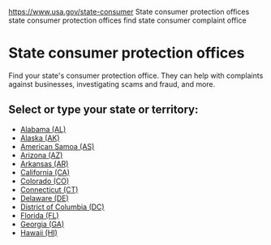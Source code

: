 

https://www.usa.gov/state-consumer
State consumer protection offices
state consumer protection offices
find state consumer complaint office

State consumer protection offices
=================================

Find your state's consumer protection office. They can help with complaints against businesses, investigating scams and fraud, and more.

Select or type your state or territory:
---------------------------------------
* [Alabama (AL)](https://www.alabamaag.gov/consumer-complaint/)
* [Alaska (AK)](https://www.law.alaska.gov/department/civil/consumer/cpindex.html)
* [American Samoa (AS)](https://www.legalaffairs.as.gov/consumer-protection-bureau)
* [Arizona (AZ)](https://www.azag.gov/consumer)
* [Arkansas (AR)](https://arkansasag.gov/consumer-protection/)
* [California (CA)](https://www.dca.ca.gov/)
* [Colorado (CO)](https://coag.gov/office-sections/consumer-protection/)
* [Connecticut (CT)](https://portal.ct.gov/dcp)
* [Delaware (DE)](https://attorneygeneral.delaware.gov/fraud/cpu/)
* [District of Columbia (DC)](https://oag.dc.gov/consumer-protection)
* [Florida (FL)](https://www.fdacs.gov/Divisions-Offices/Consumer-Services)
* [Georgia (GA)](https://consumer.georgia.gov/)
* [Hawaii (HI)](https://cca.hawaii.gov/ocp/)
